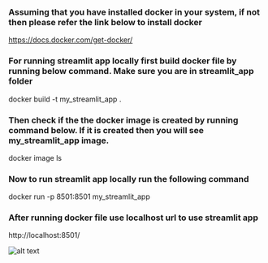 ### Assuming that you have installed docker in your system, if not then please refer the link below to install docker 
https://docs.docker.com/get-docker/

### For running streamlit app locally first build docker file by running below command. Make sure you are in streamlit_app folder
docker build -t my_streamlit_app .

### Then check if the the docker image is created by running command below. If it is created then you will see my_streamlit_app image.
docker image ls

### Now to run streamlit app locally run the following command
docker run -p 8501:8501 my_streamlit_app

### After running docker file use localhost url to use streamlit app
http://localhost:8501/

![alt text](https://verified.sertifier.com/en/verify/35485319899531/?ref=email#:~:text=Certificate%20PDF-,Certificate,-PNG)
